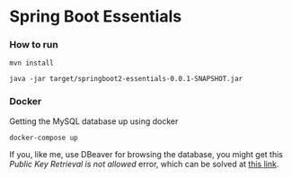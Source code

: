 # Spring Boot Essentials



### How to run

```
mvn install

java -jar target/springboot2-essentials-0.0.1-SNAPSHOT.jar
```



### Docker 

Getting the MySQL database up using docker

```
docker-compose up
```

If you, like me, use DBeaver for browsing the database, you might get this _Public Key Retrieval is not allowed_ error, which can be solved at [this link](https://stackoverflow.com/questions/50379839/connection-java-mysql-public-key-retrieval-is-not-allowed).

